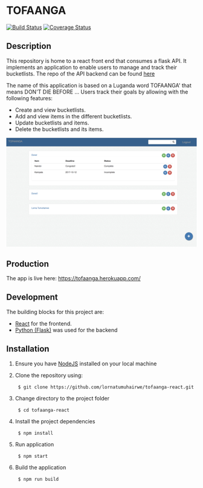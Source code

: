 # TOFAANGA
[![Build Status](https://travis-ci.org/lornatumuhairwe/tofaanga-react.svg?branch=dev1)](https://travis-ci.org/lornatumuhairwe/tofaanga-react)
[![Coverage Status](https://coveralls.io/repos/github/lornatumuhairwe/tofaanga-react/badge.svg?branch=dev1)](https://coveralls.io/github/lornatumuhairwe/tofaanga-react?branch=dev1)
## Description
This repository is home to a react front end that consumes a flask API. It implements an application to enable users to 
manage and track their bucketlists. 
The repo of the API backend can be found [here](https://github.com/lornatumuhairwe/tofaangaAPI)

The name of this application is based on a Luganda word TOFAANGA' that means DON'T DIE BEFORE ... 
Users track their goals by allowing with the following features:
- Create and view bucketlists.
- Add and view items in the different bucketlists.
- Update bucketlists and items. 
- Delete the bucketlists and its items.

![app image](public/app.png)


## Production
The app is live here: https://tofaanga.herokuapp.com/

## Development
The building blocks for this project are:
- [React](https://reactjs.org/) for the frontend.
- [Python (Flask)](http://flask.pocoo.org/) was used for the backend

## Installation
1. Ensure you have [NodeJS](https://nodejs.org/en/docs/) installed on your local machine



2. Clone the repository using:

        $ git clone https://github.com/lornatumuhairwe/tofaanga-react.git
 
3. Change directory to the project folder

        $ cd tofaanga-react

4. Install the project dependencies

        $ npm install
        
5. Run application

        $ npm start

6. Build the application

        $ npm run build
